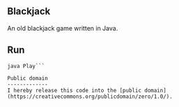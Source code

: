 Blackjack
----------

An old blackjack game written in Java.

Run
----

```javac Play.java
java Play```

Public domain
-------------
I hereby release this code into the [public domain](https://creativecommons.org/publicdomain/zero/1.0/).
